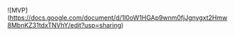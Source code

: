![MVP] (https://docs.google.com/document/d/1l0oW1HGAp9wnm0fjJgnygxt2Hmw8MbnKZ31tdxTNVhY/edit?usp=sharing)

